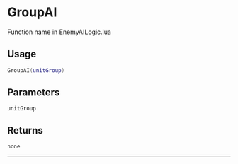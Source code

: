 # GroupAI
Function name in EnemyAILogic.lua
## Usage
```lua
GroupAI(unitGroup)
```
## Parameters
`unitGroup`
## Returns
`none`

---